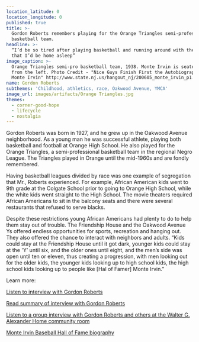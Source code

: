 ```yaml
---
location_latitude: 0
location_longitude: 0
published: true
title: >-
  Gordon Roberts remembers playing for the Orange Triangles semi-professional
  basketball team.  
headline: >-
  “I’d be so tired after playing basketball and running around with the kids
  that I’d be home asleep”
image_caption: >-
  Orange Triangles semi-pro basketball team, 1938. Monte Irvin is seated 2nd
  from the left. Photo Credit - "Nice Guys Finish First the Autobiography of
  Monte Irvin" http://www.state.nj.us/hangout_nj/200605_monte_irvin_p1.html 
name: Gordon Roberts
subthemes: 'Childhood, athletics, race, Oakwood Avenue, YMCA'
image_url: images/artifacts/Orange Triangles.jpg
themes:
  - corner-good-hope
  - lifecycle
  - nostalgia
---
```

Gordon Roberts was born in 1927, and he grew up in the Oakwood Avenue neighborhood. As a young man he was successful athlete, playing both basketball and football at Orange High School. He also played for the Orange Triangles, a semi-professional basketball team in the regional Negro League. The Triangles played in Orange until the mid-1960s and are fondly remembered.

Having basketball leagues divided by race was one example of segregation that Mr., Roberts experienced. For example, African American kids went to 9th grade at the Colgate School prior to going to Orange High School, while the white kids went straight to the High School. The movie theaters required African Americans to sit in the balcony seats and there were several restaurants that refused to serve blacks.

Despite these restrictions young African Americans had plenty to do to help them stay out of trouble. The Friendship House and the Oakwood Avenue Ys offered endless opportunities for sports, recreation and hanging out. They also offered the chance to interact with neighbors and adults. “Kids could stay at the Friendship House until it got dark, younger kids could stay at the 'Y’ until six, and the older ones until eight, and the men’s side was open until ten or eleven, thus creating a progression, with men looking out for the older kids, the younger kids looking up to high school kids, the high school kids looking up to people like [Hal of Famer] Monte Irvin.”  

Learn more:

[Listen to interview with Gordon Roberts](https://soundcloud.com/user-773139664/gordon-roberts-interview-12-13-15)  

[Read summary of interview with Gordon Roberts](https://github.com/uofo/reverse-archaeology-content/raw/gh-pages/files/Gordon%20Roberts%2012-13-15%2C%20b.%201927.pdf)  

[Listen to a group interview with Gordon Roberts and others at the Walter G. Alexander Home community room](https://soundcloud.com/user-773139664/walter-g-alexander-group-interview-12-16-15)  

[Monte Irvin Baseball Hall of Fame biography](http://baseballhall.org/hof/irvin-monte)
